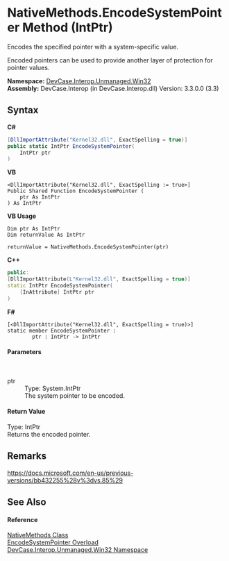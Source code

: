 # NativeMethods.EncodeSystemPointer Method (IntPtr)
 

Encodes the specified pointer with a system-specific value. 

 Encoded pointers can be used to provide another layer of protection for pointer values.

**Namespace:**&nbsp;<a href="N_DevCase_Interop_Unmanaged_Win32">DevCase.Interop.Unmanaged.Win32</a><br />**Assembly:**&nbsp;DevCase.Interop (in DevCase.Interop.dll) Version: 3.3.0.0 (3.3)

## Syntax

**C#**<br />
``` C#
[DllImportAttribute("Kernel32.dll", ExactSpelling = true)]
public static IntPtr EncodeSystemPointer(
	IntPtr ptr
)
```

**VB**<br />
``` VB
<DllImportAttribute("Kernel32.dll", ExactSpelling := true>]
Public Shared Function EncodeSystemPointer ( 
	ptr As IntPtr
) As IntPtr
```

**VB Usage**<br />
``` VB Usage
Dim ptr As IntPtr
Dim returnValue As IntPtr

returnValue = NativeMethods.EncodeSystemPointer(ptr)
```

**C++**<br />
``` C++
public:
[DllImportAttribute(L"Kernel32.dll", ExactSpelling = true)]
static IntPtr EncodeSystemPointer(
	[InAttribute] IntPtr ptr
)
```

**F#**<br />
``` F#
[<DllImportAttribute("Kernel32.dll", ExactSpelling = true)>]
static member EncodeSystemPointer : 
        ptr : IntPtr -> IntPtr 

```


#### Parameters
&nbsp;<dl><dt>ptr</dt><dd>Type: System.IntPtr<br />The system pointer to be encoded.</dd></dl>

#### Return Value
Type: IntPtr<br />Returns the encoded pointer.

## Remarks
<a href="https://docs.microsoft.com/en-us/previous-versions/bb432255%28v%3dvs.85%29" target="_blank">https://docs.microsoft.com/en-us/previous-versions/bb432255%28v%3dvs.85%29</a>

## See Also


#### Reference
<a href="T_DevCase_Interop_Unmanaged_Win32_NativeMethods">NativeMethods Class</a><br /><a href="Overload_DevCase_Interop_Unmanaged_Win32_NativeMethods_EncodeSystemPointer">EncodeSystemPointer Overload</a><br /><a href="N_DevCase_Interop_Unmanaged_Win32">DevCase.Interop.Unmanaged.Win32 Namespace</a><br />